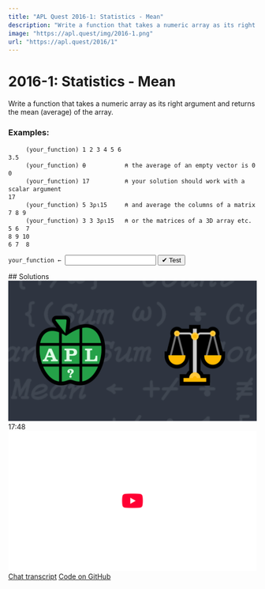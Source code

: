 ```yaml
---
title: "APL Quest 2016-1: Statistics - Mean"
description: "Write a function that takes a numeric array as its right argument and returns the mean (average) of the array."
image: "https://apl.quest/img/2016-1.png"
url: "https://apl.quest/2016/1"
---
```


# <span class=s>2016-</span>1: Statistics - Mean
Write a function that takes a numeric array as its right argument and returns the mean (average) of the array.

### Examples:

```APL
     (your_function) 1 2 3 4 5 6
3.5
     (your_function) ⍬           ⍝ the average of an empty vector is 0 
0
     (your_function) 17          ⍝ your solution should work with a scalar argument
17 
     (your_function) 5 3⍴⍳15     ⍝ and average the columns of a matrix
7 8 9
     (your_function) 3 3 3⍴⍳15   ⍝ or the matrices of a 3D array etc.
5 6  7
8 9 10
6 7  8
```
<div class="pdiv">
  <code onclick="p_Input.focus()">your_function ← </code><input id="p_Input" autocomplete="off" spellcheck="false" oninput="this.parentElement.querySelector`button`.disabled=false;localStorage.setItem(window.location.pathname,this.value)" onkeypress="subm(event)">
  <button onclick="alert$.next`Testing…`;submitSolution`p`" class="md-button md-button--primary">&#x2714; Test</button>
</div>
<blockquote id="p_Output"></blockquote>
## Solutions
<div onclick="play(this)" title="Video on YouTube" class="yt">
<img alt="Video Thumbnail" src="../../img/2016-1.png">
<time>17:48</time>
<img alt="YouTube" src="../../img/yt-big.png">
</div>
<a href="https://chat.stackexchange.com/transcript/52405?m=61919109#61919109" target="_blank" class="md-button md-button--primary">Chat transcript</a>
<a href="https://github.com/abrudz/apl_quest/tree/main/2016/1.apl" target="_blank" class="md-button md-button--primary right">Code on GitHub</a>

<script>
    testCases={"a":["1 2 3 4 5 6",",17","⍬","⍳100","⍳10+?15"],"b":["?3 5⍴10","?2 3⍴6","?(5+?20)⍴20","?(5+?20)⍴10+?20"],"f":"{(0<≢⍵)×(+⌿⍵)÷≢⍵}","p":","}
    p_Input.value=localStorage.getItem(window.location.pathname)
    play=e=>e.outerHTML=`<iframe src="https://www.youtube.com/embed/pZA3NFdh7M8?list=PLYKQVqyrAEj9wDIUyLDGtDAFTKY38BUMN&autoplay=1" title="<span class=s>2016-</span>1: Statistics - Mean (APL Quest 2016-1)" frameborder="0" allow="accelerometer; autoplay; clipboard-write; encrypted-media; gyroscope; picture-in-picture; web-share" referrerpolicy="strict-origin-when-cross-origin" allowfullscreen></iframe>`
</script>
